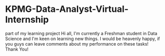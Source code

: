 # KPMG-Data-Analyst-Virtual-Internship
part of my learning project
Hi all, I'm currently a Freshman student in Data Science and I'm keen on learning new things. 
I would be heavenly happy, if you guys can leave comments about my performance on these tasks!
Thank You!
